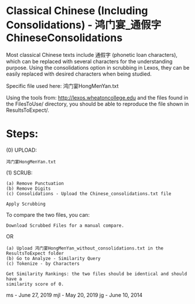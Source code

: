 # Classical Chinese (Including Consolidations) - 鸿门宴_通假字ChineseConsolidations

Most classical Chinese texts include 通假字 (phonetic loan characters), which
can be replaced with several characters for the understanding purpose. Using
the consolidations option in scrubbing in Lexos, they can be easily replaced
with desired characters when being studied.

Specific file used here:
鸿门宴HongMenYan.txt

Using the tools from:   http://lexos.wheatoncollege.edu
and the files found in the FilesToUse/ directory, you should
be able to reproduce the file shown in ResultsToExpect/.

Steps:
=====================================================================
(0) UPLOAD:

    鸿门宴HongMenYan.txt

(1) SCRUB:

    (a) Remove Punctuation
    (b) Remove Digits
    (c) Consolidations - Upload the Chinese_consolidations.txt file
    
    Apply Scrubbing
To compare the two files, you can:

    Download Scrubbed Files for a manual compare.
OR

    (a) Upload 鸿门宴HongMenYan_without_consolidations.txt in the ResultsToExpect folder
    (b) Go to Analyze - Similarity Query
    (c) Tokenize - by Characters
    
    Get Similarity Rankings: the two files should be identical and should have a
    similarity score of 0.

ms - June 27, 2019
mjl - May 20, 2019
jg - June 10, 2014
